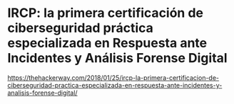 # IRCP: la primera certificación de ciberseguridad práctica especializada en Respuesta ante Incidentes y Análisis Forense Digital
https://thehackerway.com/2018/01/25/ircp-la-primera-certificacion-de-ciberseguridad-practica-especializada-en-respuesta-ante-incidentes-y-analisis-forense-digital/
